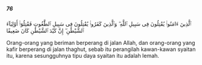 ##### 76

<span class="ayah">ٱلَّذِينَ ءَامَنُوا۟ يُقَٰتِلُونَ فِى سَبِيلِ ٱللَّهِ ۖ وَٱلَّذِينَ كَفَرُوا۟ يُقَٰتِلُونَ فِى سَبِيلِ ٱلطَّٰغُوتِ فَقَٰتِلُوٓا۟ أَوْلِيَآءَ ٱلشَّيْطَٰنِ ۖ إِنَّ كَيْدَ ٱلشَّيْطَٰنِ كَانَ ضَعِيفًا</span>

<span class="ayah_translation">Orang-orang yang beriman berperang di jalan Allah, dan orang-orang yang kafir berperang di jalan thaghut, sebab itu perangilah kawan-kawan syaitan itu, karena sesungguhnya tipu daya syaitan itu adalah lemah.</span>
